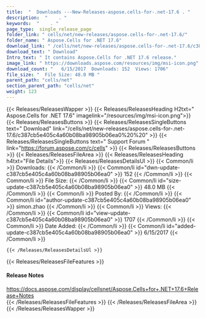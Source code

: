 ```yaml
---
title:  "  Downloads ---New-Releases-aspose.cells-for-.net-17.6 . " 
description:  "    . " 
keywords:  "    . " 
page_type:  single_release_page
folder_link: " cells/net/new-releases/aspose.cells-for-.net-17.6/"
folder_name: " Aspose.Cells for .NET 17.6"
download_link: " /cells/net/new-releases/aspose.cells-for-.net-17.6/c387cb5e405c4a60b08ba98905b06ea0"
download_text: " Download"
Intro_text: " It contains Aspose.Cells for .NET 17.6 release."
image_link: " https://downloads.aspose.com/resources/img/msi-icon.png"
download_count: "   6/15/2017  Downloads: 152  Views: 1706"
file_size: "  File Size: 48.0 MB "
parent_path: "cells/net"
section_parent_path: "cells/net"
weight: 123 
---
```


{{< Releases/ReleasesWapper >}}
  {{< Releases/ReleasesHeading H2txt=" Aspose.Cells for .NET 17.6" imagelink="/resources/img/msi-icon.png">}}
  {{< Releases/ReleasesButtons >}}
    {{< Releases/ReleasesSingleButtons text=" Download" link="/cells/net/new-releases/aspose.cells-for-.net-17.6/c387cb5e405c4a60b08ba98905b06ea0%20%20" >}}
    {{< Releases/ReleasesSingleButtons text=" Support Forum " link="https://forum.aspose.com/c/cells" >}}
  {{< Releases/ReleasesButtons >}}
  {{< Releases/ReleasesFileArea >}}
    {{< Releases/ReleasesHeading h4txt="File Details">}}
    {{< Releases/ReleasesDetailsUl >}}
            {{< Common/li  >}} Downloads: {{< /Common/li >}} 
      {{< Common/li id="dwn-update-c387cb5e405c4a60b08ba98905b06ea0" >}} 152 {{< /Common/li >}} 
      {{< Common/li  >}} File Size: {{< /Common/li >}} 
      {{< Common/li id="size-update-c387cb5e405c4a60b08ba98905b06ea0" >}} 48.0 MB {{< /Common/li >}} 
      {{< Common/li  >}} Posted By: {{< /Common/li >}} 
      {{< Common/li id="author-update-c387cb5e405c4a60b08ba98905b06ea0" >}} simon.zhao {{< /Common/li >}} 
      {{< Common/li  >}} Views: {{< /Common/li >}} 
      {{< Common/li id="view-update-c387cb5e405c4a60b08ba98905b06ea0" >}} 1707 {{< /Common/li >}} 
      {{< Common/li  >}} Date Added: {{< /Common/li >}} 
      {{< Common/li id="added-update-c387cb5e405c4a60b08ba98905b06ea0" >}} 6/15/2017 {{< /Common/li >}} 

    {{< /Releases/ReleasesDetailsUl >}}

  {{< Releases/ReleasesFileFeatures >}}
      <h4>Release Notes</h4><div><a href="https://docs.aspose.com/display/cellsnet/Aspose.Cells+for+.NET+17.6+Release+Notes">https://docs.aspose.com/display/cellsnet/Aspose.Cells+for+.NET+17.6+Release+Notes</a></div>
  {{< /Releases/ReleasesFileFeatures >}}
 {{< /Releases/ReleasesFileArea >}}
{{< /Releases/ReleasesWapper >}}


